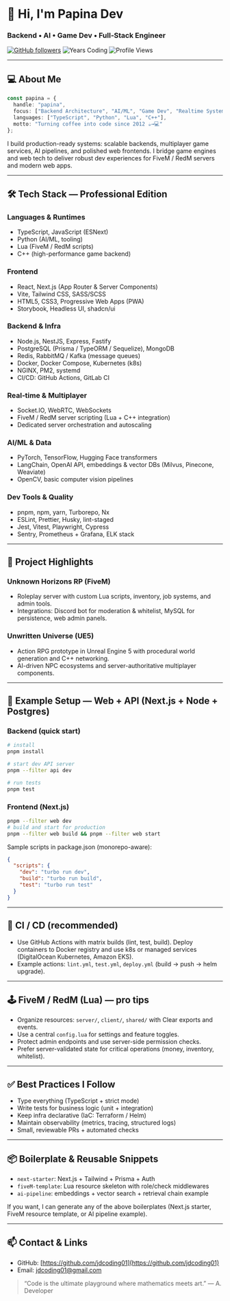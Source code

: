 # 👋 Hi, I'm **Papina Dev**

### Backend • AI • Game Dev • Full‑Stack Engineer

[![GitHub followers](https://img.shields.io/github/followers/papina2?style=social)](https://github.com/papina2) ![Years Coding](https://img.shields.io/badge/Years_Coding-10+-brightgreen) ![Profile Views](https://komarev.com/ghpvc/?username=papina2\&color=blueviolet)

---

## 💻 About Me

```ts
const papina = {
  handle: "papina",
  focus: ["Backend Architecture", "AI/ML", "Game Dev", "Realtime Systems"],
  languages: ["TypeScript", "Python", "Lua", "C++"],
  motto: "Turning coffee into code since 2012 ☕→💻"
};
```

I build production-ready systems: scalable backends, multiplayer game services, AI pipelines, and polished web frontends. I bridge game engines and web tech to deliver robust dev experiences for FiveM / RedM servers and modern web apps.

---

## 🛠 Tech Stack — Professional Edition

### Languages & Runtimes

* TypeScript, JavaScript (ESNext)
* Python (AI/ML, tooling)
* Lua (FiveM / RedM scripts)
* C++ (high-performance game backend)

### Frontend

* React, Next.js (App Router & Server Components)
* Vite, Tailwind CSS, SASS/SCSS
* HTML5, CSS3, Progressive Web Apps (PWA)
* Storybook, Headless UI, shadcn/ui

### Backend & Infra

* Node.js, NestJS, Express, Fastify
* PostgreSQL (Prisma / TypeORM / Sequelize), MongoDB
* Redis, RabbitMQ / Kafka (message queues)
* Docker, Docker Compose, Kubernetes (k8s)
* NGINX, PM2, systemd
* CI/CD: GitHub Actions, GitLab CI

### Real‑time & Multiplayer

* Socket.IO, WebRTC, WebSockets
* FiveM / RedM server scripting (Lua + C++ integration)
* Dedicated server orchestration and autoscaling

### AI/ML & Data

* PyTorch, TensorFlow, Hugging Face transformers
* LangChain, OpenAI API, embeddings & vector DBs (Milvus, Pinecone, Weaviate)
* OpenCV, basic computer vision pipelines

### Dev Tools & Quality

* pnpm, npm, yarn, Turborepo, Nx
* ESLint, Prettier, Husky, lint-staged
* Jest, Vitest, Playwright, Cypress
* Sentry, Prometheus + Grafana, ELK stack

---

## 🚀 Project Highlights

### Unknown Horizons RP (FiveM)

* Roleplay server with custom Lua scripts, inventory, job systems, and admin tools.
* Integrations: Discord bot for moderation & whitelist, MySQL for persistence, web admin panels.

### Unwritten Universe (UE5)

* Action RPG prototype in Unreal Engine 5 with procedural world generation and C++ networking.
* AI-driven NPC ecosystems and server-authoritative multiplayer components.

---

## 🔧 Example Setup — Web + API (Next.js + Node + Postgres)

### Backend (quick start)

```bash
# install
pnpm install

# start dev API server
pnpm --filter api dev

# run tests
pnpm test
```

### Frontend (Next.js)

```bash
pnpm --filter web dev
# build and start for production
pnpm --filter web build && pnpm --filter web start
```

Sample scripts in package.json (monorepo-aware):

```json
{
  "scripts": {
    "dev": "turbo run dev",
    "build": "turbo run build",
    "test": "turbo run test"
  }
}
```

---

## 🔁 CI / CD (recommended)

* Use GitHub Actions with matrix builds (lint, test, build). Deploy containers to Docker registry and use k8s or managed services (DigitalOcean Kubernetes, Amazon EKS).
* Example actions: `lint.yml`, `test.yml`, `deploy.yml` (build -> push -> helm upgrade).

---

## 🕹 FiveM / RedM (Lua) — pro tips

* Organize resources: `server/`, `client/`, `shared/` with Clear exports and events.
* Use a central `config.lua` for settings and feature toggles.
* Protect admin endpoints and use server-side permission checks.
* Prefer server-validated state for critical operations (money, inventory, whitelist).

---

## ✅ Best Practices I Follow

* Type everything (TypeScript + strict mode)
* Write tests for business logic (unit + integration)
* Keep infra declarative (IaC: Terraform / Helm)
* Maintain observability (metrics, tracing, structured logs)
* Small, reviewable PRs + automated checks

---

## 📦 Boilerplate & Reusable Snippets

* `next-starter`: Next.js + Tailwind + Prisma + Auth
* `fiveM-template`: Lua resource skeleton with role/check middlewares
* `ai-pipeline`: embeddings + vector search + retrieval chain example

If you want, I can generate any of the above boilerplates (Next.js starter, FiveM resource template, or AI pipeline example).

---

## 📫 Contact & Links

* GitHub: [https://github.com/jdcoding01](https://github.com/jdcoding01)
* Email: [jdcoding01@gmail.com](mailto:jdcoding01@gmail.com)

> “Code is the ultimate playground where mathematics meets art.” — A. Developer

